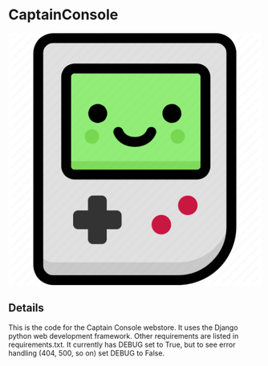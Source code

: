 # CaptainConsole
![Smiling Gameboy](/CaptainConsole/static/media/smiling-gameboy.png "Captain Console")
## Details
This is the code for the Captain Console webstore. It uses the Django python web development framework. Other requirements are listed in requirements.txt. It currently has DEBUG set to True, but to see error handling (404, 500, so on) set DEBUG to False.


